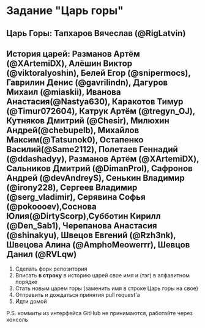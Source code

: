 # Задание "Царь горы"

## Царь Горы: Тапхаров Вячеслав (@RigLatvin)
## История царей: Разманов Артём (@XArtemiDX), Алёшин Виктор (@viktoralyoshin), Белей Егор (@snipermocs), Гаврилин Денис (@gavrilindn), Дагуров Михаил (@miaskii), Иванова Анастасия(@Nastya630), Каракотов Тимур (@Timur072604), Катрук Артём (@tregyn_OJ), Кутняков Дмитрий (@Chesir), Милюхин Андрей(@chebupelb), Михайлов Максим(@Tatsunok0), Остапенко Василий(@Same2112), Полетаев Геннадий (@ddashadyy), Разманов Артём (@XArtemiDX), Сальников Дмитрий (@DimanProI), Сафронов Андрей (@devAndreyS), Сенькин Владимир (@irony228), Сергеев Владимир (@serg_vladimir), Серявина Софья (@pokoooev),Соснова Юлия(@DirtyScorp),Субботин Кирилл (@Den_Sab1), Черепанова Анастасия (@shinakyu), Швецов Евгений (@Rzh3nk), Швецова Алина (@AmphoMeowerrr), Шевцов Данил (@RVLqw)


1. Сделать форк репозитория
2. Вписать **в строку** в историю царей свое имя и (тэг) в алфавитном порядке
3. Стать новым царем горы (заменить имя в строке Царь горы на свое)
4. Отправить и дождаться принятия pull request'а
5. Идти домой

P.S. коммиты из интерфейса GitHub не принимаются, работайте через консоль